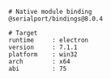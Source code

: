     # Native module binding
    @serialport/bindings@8.0.4
    
    # Target
    runtime     : electron 
    version     : 7.1.1
    platform    : win32
    arch        : x64
    abi         : 75
